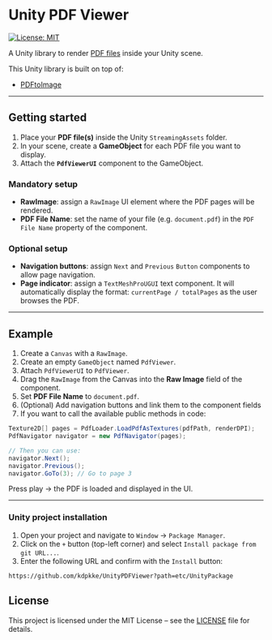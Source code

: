 # Unity PDF Viewer

[![License: MIT](https://img.shields.io/badge/license-MIT-blue?style=flat-square)](LICENSE)

A Unity library to render [PDF files](https://en.wikipedia.org/wiki/PDF) inside your Unity scene.  

This Unity library is built on top of:
* [PDFtoImage](https://github.com/sungaila/PDFtoImage)  

---

## Getting started

1. Place your **PDF file(s)** inside the Unity `StreamingAssets` folder.  
2. In your scene, create a **GameObject** for each PDF file you want to display.  
3. Attach the **`PdfViewerUI`** component to the GameObject.  

### Mandatory setup
- **RawImage**: assign a `RawImage` UI element where the PDF pages will be rendered.  
- **PDF File Name**: set the name of your file (e.g. `document.pdf`) in the `PDF File Name` property of the component.  

### Optional setup
- **Navigation buttons**: assign `Next` and `Previous` `Button` components to allow page navigation.  
- **Page indicator**: assign a `TextMeshProUGUI` text component. It will automatically display the format: `currentPage / totalPages` as the user browses the PDF.  

---

## Example

1. Create a `Canvas` with a `RawImage`.  
2. Create an empty `GameObject` named `PdfViewer`.  
3. Attach `PdfViewerUI` to `PdfViewer`.  
4. Drag the `RawImage` from the Canvas into the **Raw Image** field of the component.  
5. Set **PDF File Name** to `document.pdf`.  
6. (Optional) Add navigation buttons and link them to the component fields
7. If you want to call the available public methods in code:  

 ```csharp
 Texture2D[] pages = PdfLoader.LoadPdfAsTextures(pdfPath, renderDPI);
 PdfNavigator navigator = new PdfNavigator(pages);

 // Then you can use:
 navigator.Next();
 navigator.Previous();
 navigator.GoTo(3); // Go to page 3
 ```
 
Press play → the PDF is loaded and displayed in the UI.

---

### Unity project installation
1. Open your project and navigate to `Window` → `Package Manager`.
2. Click on the `+` button (top-left corner) and select `Install package from git URL...`.
3. Enter the following URL and confirm with the `Install` button:
```
https://github.com/kdpkke/UnityPDFViewer?path=etc/UnityPackage
```

## License
This project is licensed under the MIT License – see the [LICENSE](https://github.com/kdpkke/UnityPDFViewer/blob/main/LICENSE) file for details.

